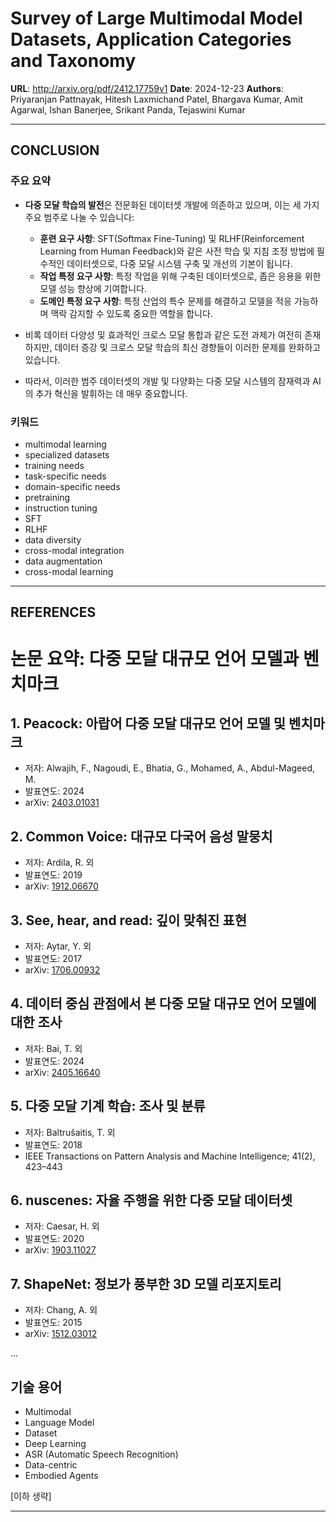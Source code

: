 # Survey of Large Multimodal Model Datasets, Application Categories and Taxonomy

**URL**: http://arxiv.org/pdf/2412.17759v1
**Date**: 2024-12-23
**Authors**: Priyaranjan Pattnayak, Hitesh Laxmichand Patel, Bhargava Kumar, Amit Agarwal, Ishan Banerjee, Srikant Panda, Tejaswini Kumar

---

## CONCLUSION

### 주요 요약

- **다중 모달 학습의 발전**은 전문화된 데이터셋 개발에 의존하고 있으며, 이는 세 가지 주요 범주로 나눌 수 있습니다:
  - **훈련 요구 사항**: SFT(Softmax Fine-Tuning) 및 RLHF(Reinforcement Learning from Human Feedback)와 같은 사전 학습 및 지침 조정 방법에 필수적인 데이터셋으로, 다중 모달 시스템 구축 및 개선의 기본이 됩니다.
  - **작업 특정 요구 사항**: 특정 작업을 위해 구축된 데이터셋으로, 좁은 응용을 위한 모델 성능 향상에 기여합니다.
  - **도메인 특정 요구 사항**: 특정 산업의 특수 문제를 해결하고 모델을 적응 가능하며 맥락 감지할 수 있도록 중요한 역할을 합니다.

- 비록 데이터 다양성 및 효과적인 크로스 모달 통합과 같은 도전 과제가 여전히 존재하지만, 데이터 증강 및 크로스 모달 학습의 최신 경향들이 이러한 문제를 완화하고 있습니다. 

- 따라서, 이러한 범주 데이터셋의 개발 및 다양화는 다중 모달 시스템의 잠재력과 AI의 추가 혁신을 발휘하는 데 매우 중요합니다.

### 키워드
- multimodal learning
- specialized datasets
- training needs
- task-specific needs
- domain-specific needs
- pretraining
- instruction tuning
- SFT
- RLHF
- data diversity
- cross-modal integration
- data augmentation
- cross-modal learning

---

## REFERENCES

# 논문 요약: 다중 모달 대규모 언어 모델과 벤치마크

## 1. Peacock: 아랍어 다중 모달 대규모 언어 모델 및 벤치마크
- 저자: Alwajih, F., Nagoudi, E., Bhatia, G., Mohamed, A., Abdul-Mageed, M.
- 발표연도: 2024
- arXiv: [2403.01031](https://arxiv.org/abs/2403.01031)

## 2. Common Voice: 대규모 다국어 음성 말뭉치
- 저자: Ardila, R. 외
- 발표연도: 2019
- arXiv: [1912.06670](https://arxiv.org/abs/1912.06670)

## 3. See, hear, and read: 깊이 맞춰진 표현
- 저자: Aytar, Y. 외
- 발표연도: 2017
- arXiv: [1706.00932](https://arxiv.org/abs/1706.00932)

## 4. 데이터 중심 관점에서 본 다중 모달 대규모 언어 모델에 대한 조사
- 저자: Bai, T. 외
- 발표연도: 2024
- arXiv: [2405.16640](https://arxiv.org/abs/2405.16640)

## 5. 다중 모달 기계 학습: 조사 및 분류
- 저자: Baltrušaitis, T. 외
- 발표연도: 2018
- IEEE Transactions on Pattern Analysis and Machine Intelligence; 41(2), 423–443

## 6. nuscenes: 자율 주행을 위한 다중 모달 데이터셋
- 저자: Caesar, H. 외
- 발표연도: 2020
- arXiv: [1903.11027](https://arxiv.org/abs/1903.11027)

## 7. ShapeNet: 정보가 풍부한 3D 모델 리포지토리
- 저자: Chang, A. 외
- 발표연도: 2015
- arXiv: [1512.03012](https://arxiv.org/abs/1512.03012)

...

## 기술 용어
- Multimodal
- Language Model
- Dataset
- Deep Learning
- ASR (Automatic Speech Recognition)
- Data-centric
- Embodied Agents

[이하 생략]

---

